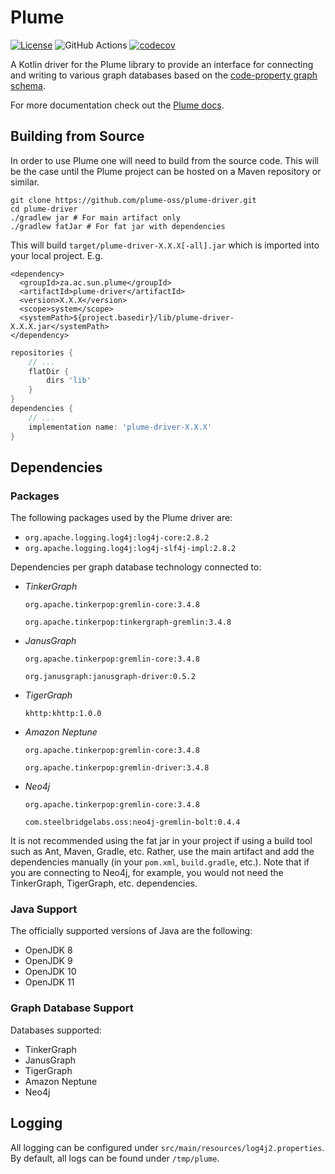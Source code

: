 # Plume
[![License](https://img.shields.io/badge/License-Apache%202.0-blue.svg)](https://opensource.org/licenses/Apache-2.0)
![GitHub Actions](https://github.com/plume-oss/plume-driver/workflows/Kotlin%20CI%20with%20Gradle/badge.svg)
[![codecov](https://codecov.io/gh/plume-oss/plume-driver/branch/develop/graph/badge.svg)](https://codecov.io/gh/plume-oss/plume-driver)

A Kotlin driver for the Plume library to provide an interface for connecting and writing to various graph databases based
on the [code-property graph schema](https://github.com/ShiftLeftSecurity/codepropertygraph/blob/master/codepropertygraph/src/main/resources/schemas/base.json).

For more documentation check out the [Plume docs](https://plume-oss.github.io/plume-docs/).

## Building from Source

In order to use Plume one will need to build from the source code. This will be the case until the Plume project 
can be hosted on a Maven repository or similar.

```shell script
git clone https://github.com/plume-oss/plume-driver.git
cd plume-driver
./gradlew jar # For main artifact only
./gradlew fatJar # For fat jar with dependencies
```
This will build `target/plume-driver-X.X.X[-all].jar` which is imported into your local project. E.g.
```mxml
<dependency>
  <groupId>za.ac.sun.plume</groupId>
  <artifactId>plume-driver</artifactId>
  <version>X.X.X</version>
  <scope>system</scope>
  <systemPath>${project.basedir}/lib/plume-driver-X.X.X.jar</systemPath>
</dependency>
``` 
```groovy
repositories {
    // ...
    flatDir {
        dirs 'lib'
    }
}
dependencies {
    // ...
    implementation name: 'plume-driver-X.X.X'
}
```

## Dependencies

### Packages

The following packages used by the Plume driver are:

* `org.apache.logging.log4j:log4j-core:2.8.2`
* `org.apache.logging.log4j:log4j-slf4j-impl:2.8.2`

Dependencies per graph database technology connected to:

* _TinkerGraph_ 

    `org.apache.tinkerpop:gremlin-core:3.4.8`
    
    `org.apache.tinkerpop:tinkergraph-gremlin:3.4.8`
* _JanusGraph_ 

    `org.apache.tinkerpop:gremlin-core:3.4.8`
    
    `org.janusgraph:janusgraph-driver:0.5.2`
* _TigerGraph_

    `khttp:khttp:1.0.0`
* _Amazon Neptune_

    `org.apache.tinkerpop:gremlin-core:3.4.8`
    
    `org.apache.tinkerpop:gremlin-driver:3.4.8`
* _Neo4j_

    `org.apache.tinkerpop:gremlin-core:3.4.8`
    
    `com.steelbridgelabs.oss:neo4j-gremlin-bolt:0.4.4`
    
It is not recommended using the fat jar in your project if using a build tool such as Ant, Maven, Gradle, etc. Rather,
use the main artifact and add the dependencies manually (in your `pom.xml`, `build.gradle`, etc.). Note that if you are
connecting to Neo4j, for example, you would not need the TinkerGraph, TigerGraph, etc. dependencies. 

### Java Support

The officially supported versions of Java are the following:
* OpenJDK 8
* OpenJDK 9
* OpenJDK 10
* OpenJDK 11

### Graph Database Support

Databases supported:
* TinkerGraph
* JanusGraph
* TigerGraph
* Amazon Neptune
* Neo4j

## Logging

All logging can be configured under `src/main/resources/log4j2.properties`. By default, all logs can be found under 
`/tmp/plume`.